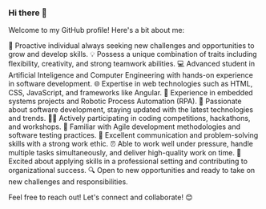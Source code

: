 ### Hi there 👋


Welcome to my GitHub profile! Here's a bit about me:


🚀 Proactive individual always seeking new challenges and opportunities to grow and develop skills.
💡 Possess a unique combination of traits including flexibility, creativity, and strong teamwork abilities.
💻 Advanced student in Artificial Inteligence and Computer Engineering with hands-on experience in software development.
🌐 Expertise in web technologies such as HTML, CSS, JavaScript, and frameworks like Angular.
🤖 Experience in embedded systems projects and Robotic Process Automation (RPA).
🎯 Passionate about software development, staying updated with the latest technologies and trends.
👨‍💻 Actively participating in coding competitions, hackathons, and workshops.
🔄 Familiar with Agile development methodologies and software testing practices.
🤝 Excellent communication and problem-solving skills with a strong work ethic.
⏰ Able to work well under pressure, handle multiple tasks simultaneously, and deliver high-quality work on time.
🌟 Excited about applying skills in a professional setting and contributing to organizational success.
🔍 Open to new opportunities and ready to take on new challenges and responsibilities.



Feel free to reach out! Let's connect and collaborate! 😊




